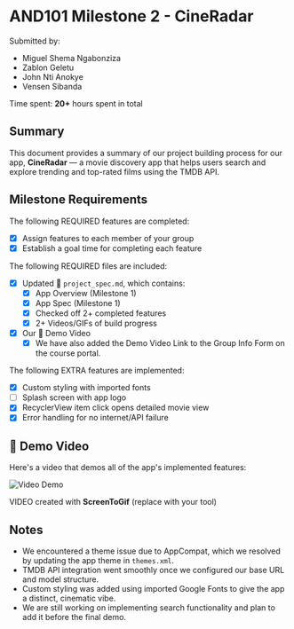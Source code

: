 # AND101 Milestone 2 - CineRadar

Submitted by:
- Miguel Shema Ngabonziza
- Zablon Geletu
- John Nti Anokye
- Vensen Sibanda

Time spent: **20+** hours spent in total

## Summary

This document provides a summary of our project building process for our app, **CineRadar** — a movie discovery app that helps users search and explore trending and top-rated films using the TMDB API.

## Milestone Requirements

The following REQUIRED features are completed:

- [x] Assign features to each member of your group
- [x] Establish a goal time for completing each feature

The following REQUIRED files are included:

- [X] Updated 📄 `project_spec.md`, which contains:
  - [X] App Overview (Milestone 1)
  - [X] App Spec (Milestone 1)
  - [x] Checked off 2+ completed features
  - [x] 2+ Videos/GIFs of build progress

- [x] Our 🎥 Demo Video
  - [x] We have also added the Demo Video Link to the Group Info Form on the course portal.

The following EXTRA features are implemented:

- [x] Custom styling with imported fonts
- [ ] Splash screen with app logo
- [x] RecyclerView item click opens detailed movie view
- [x] Error handling for no internet/API failure

## 🎥 Demo Video

Here's a video that demos all of the app's implemented features:

<img src='https://imgur.com/a/4GwzM0R.gif' title='Video Demo' width='' alt='Video Demo' />

VIDEO created with **ScreenToGif** (replace with your tool)

## Notes

- We encountered a theme issue due to AppCompat, which we resolved by updating the app theme in `themes.xml`.
- TMDB API integration went smoothly once we configured our base URL and model structure.
- Custom styling was added using imported Google Fonts to give the app a distinct, cinematic vibe.
- We are still working on implementing search functionality and plan to add it before the final demo.
